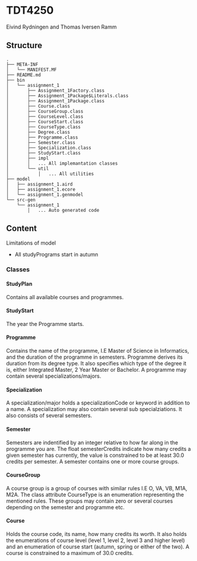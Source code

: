 # TDT4250

Eivind Rydningen and Thomas Iversen Ramm

## Structure
``` 
.
├── META-INF
│   └── MANIFEST.MF
├── README.md
├── bin
│   └── assignment_1
│       ├── Assignment_1Factory.class
│       ├── Assignment_1Package$Literals.class
│       ├── Assignment_1Package.class
│       ├── Course.class
│       ├── CourseGroup.class
│       ├── CourseLevel.class
│       ├── CourseStart.class
│       ├── CourseType.class
│       ├── Degree.class
│       ├── Programme.class
│       ├── Semester.class
│       ├── Specialization.class
│       ├── StudyStart.class
│       ├── impl
│       │   ... All implemantation classes
│       └── util
│           │   ... All utilities
├── model
│   ├── assignment_1.aird
│   ├── assignment_1.ecore
│   └── assignment_1.genmodel
└── src-gen
    └── assignment_1
        │   ... Auto generated code
```

## Content


Limitations of model
* All studyPrograms start in autumn

### Classes

#### StudyPlan
Contains all available courses and programmes.

#### StudyStart
The year the Programme starts.

#### Programme
Contains the name of the programme, I.E Master of Science in Informatics, and the duration of the programme in semesters. Programme derives its duration from its degree type. It also specifies which type of the degree it is, either Integrated Master, 2 Year Master or Bachelor. A programme may contain several specializations/majors.

#### Specialization
A specialization/major holds a specializationCode or keyword in addition to a name. A specialization may also contain several sub specialziations. It also consists of several semesters.

#### Semester
Semesters are indentified by an integer relative to how far along in the programme you are. The float semesterCredits indicate how many credits a given semester has currently, the value is constrained to be at least 30.0 credits per semester. A semester contains one or more course groups.

#### CourseGroup
A course group is a group of courses with similar rules I.E O, VA, VB, M1A, M2A. The class attribute CourseType is an enumeration representing the mentioned rules. These groups may contain zero or several courses depending on the semester and programme etc.

#### Course
Holds the course code, its name, how many credits its worth. It also holds the enumerations of course level (level 1, level 2, level 3 and higher level) and an enumeration of course start (autumn, spring or either of the two). A course is constrained to a maximum of 30.0 credits.
